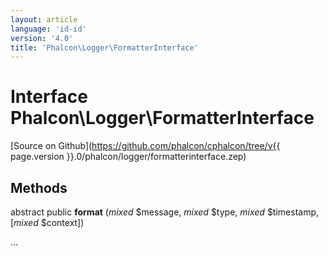 ```yaml
---
layout: article
language: 'id-id'
version: '4.0'
title: 'Phalcon\Logger\FormatterInterface'
---
```

# Interface **Phalcon\Logger\FormatterInterface**

[Source on Github](https://github.com/phalcon/cphalcon/tree/v{{ page.version }}.0/phalcon/logger/formatterinterface.zep)

## Methods

abstract public **format** (*mixed* $message, *mixed* $type, *mixed* $timestamp, [*mixed* $context])

...